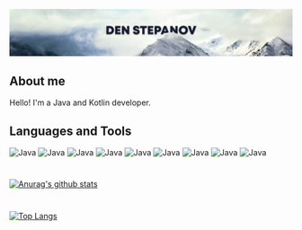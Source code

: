 [![Header](https://github.com/boreman-code/boreman-code/blob/main/assets/mounts.png)](https://github.com/boreman-code)

## About me
Hello! I'm a Java and Kotlin developer.

## Languages and Tools
![Java](https://img.shields.io/badge/-Java-EDF1F5?style=for-the-badge&logo=java&logoColor=007396)
![Java](https://img.shields.io/badge/-HTML-EDF1F5?style=for-the-badge&logo=HTML5&logoColor=E34F26)
![Java](https://img.shields.io/badge/-CSS-EDF1F5?style=for-the-badge&logo=CSS3&logoColor=1572B6)
![Java](https://img.shields.io/badge/-MySQL-EDF1F5?style=for-the-badge&logo=MySQL&logoColor=4479A1)
![Java](https://img.shields.io/badge/-Git-EDF1F5?style=for-the-badge&logo=Git&logoColor=F05032)
![Java](https://img.shields.io/badge/-Spring-EDF1F5?style=for-the-badge&logo=Spring&logoColor=#6DB33F)
![Java](https://img.shields.io/badge/-Redis-EDF1F5?style=for-the-badge&logo=Redis&logoColor=#DC382D)
![Java](https://img.shields.io/badge/-MongoDB-EDF1F5?style=for-the-badge&logo=MongoDB&logoColor=#47A248)
![Java](https://img.shields.io/badge/-Linux-EDF1F5?style=for-the-badge&logo=Linux&logoColor=#FCC624)


#

[![Anurag's github stats](https://github-readme-stats.vercel.app/api?username=boreman-code&show_icons=true&hide_title=true&count_private=true&bg_color=FFFFFF&icon_color=1572B6&text_color=000000)](https://github.com/anuraghazra/github-readme-stats)
#

[![Top Langs](https://github-readme-stats.vercel.app/api/top-langs/?username=boreman-code)](https://github.com/anuraghazra/github-readme-stats)
